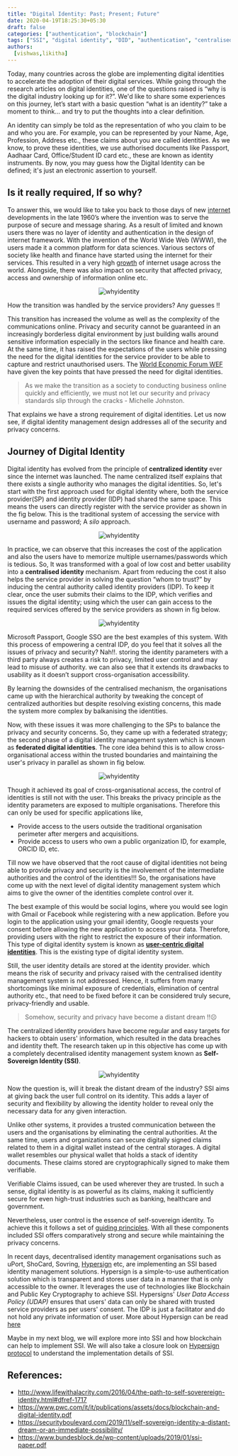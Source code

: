 ```yaml
---
title: "Digital Identity: Past; Present; Future"
date: 2020-04-19T18:25:30+05:30
draft: false
categories: ["authentication", "blockchain"]
tags: ["SSI", "digital identity", "DID", "authentication", "centralised", "federated", "user-centric"]
authors:
  [vishwas,likitha]
---
```



Today, many countries across the globe are implementing digital identities to accelerate the adoption of their digital services.  While going through the research articles on digital identities, one of the questions raised is “why is the digital industry looking up for it?”. We'd like to share some experiences on this journey, let’s start with a basic question “what is an identity?” take a moment to think… and try to put the thoughts into a clear definition.

An identity can simply be told as the representation of who you claim to be and who you are. For example, you can be represented by your Name, Age, Profession, Address etc., these claims about you are called identities. As we know, to prove these identities, we use authorised documents like Passport, Aadhaar Card, Office/Student ID card etc., these are known as identity instruments. By now, you may guess how the Digital Identity can be defined; it's just an electronic assertion to yourself. 

## Is it really required, If so why?

To answer this, we would like to take you back to those days of new [internet](https://www.history.com/news/who-invented-the-internet) developments in the late 1960’s where the invention was to serve the purpose of secure and message sharing. As a result of limited and known users there was no layer of identity and authentication in the design of internet framework.
With the invention of the World Wide Web (WWW), the users made it a common platform for data sciences. Various sectors of society like health and finance have started using the internet for their services. This resulted in a very high [growth]( https://ourworldindata.org/internet) of internet usage across the world. Alongside, there was also impact on security that affected privacy, access and ownership of information online etc. 

<span style="display:block;text-align:center">![whyidentity](/images/ssi-intro/why-identity.png)</span>

How the transition was handled by the service providers? Any guesses !!

This transition has increased the volume as well as the complexity of the communications online. Privacy and security cannot be guaranteed in an increasingly borderless digital environment by just building walls around sensitive information especially in the sectors like finance and health care. At the same time, it has raised the expectations of the users while pressing the need for the digital identities for the service provider to be able to capture and restrict unauthorised users. The [World Economic Forum WEF](http://www3.weforum.org/docs/WEF_A_Blueprint_for_Digital_Identity.pdf) have given the key points that have pressed the need for digital identities.

 > As we make the transition as a society to conducting business online quickly and efficiently, we must not let our security and privacy standards slip through the cracks - Michelle Johnston.

That explains we have a strong requirement of digital identities. Let us now see, if digital identity management design addresses all of the security and privacy concerns.

## Journey of Digital Identity

Digital identity has evolved from the principle of **centralized identity** ever since the internet was launched. The name centralized itself explains that there exists a single authority who manages the digital identities. So, let's start with the first approach used for digital identity where, both the service provider(SP) and identity provider (IDP) had shared the same space. This means the users can directly register with the service provider as shown in the fig below. This is the traditional system of accessing the service with username and password; A *silo* approach. 

<span style="display:block;text-align:center">![whyidentity](/images/ssi-intro/silo.png)</span>

In practice, we can observe that this increases the cost of the application and also the users have to memorize multiple usernames/passwords which is tedious. So, It was transformed with a goal of low cost and better usability into a **centralised identity** mechanism. Apart from reducing the cost it also helps the service provider in solving the question “whom to trust?” by inducing the central authority called identity providers (IDP). To keep it clear, once the user submits their claims to the IDP, which verifies and issues the digital identity; using which the user can gain access to the required services offered by the service providers as shown in fig below.

<span style="display:block;text-align:center">![whyidentity](/images/ssi-intro/sso.png)</span>

Microsoft Passport, Google SSO are the best examples of this system. With this process of empowering a central IDP, do you feel that it solves all the issues of privacy and security? Nah!!. storing the identity parameters with a third party always creates a risk to privacy, limited user control and may lead to misuse of authority. we can also see that it extends its drawbacks to usability as it doesn’t support cross-organisation accessibility.

By learning the downsides of the centralised mechanism, the organisations came up with the hierarchical authority by tweaking the concept of centralized authorities but despite resolving existing concerns, this made the system more complex by balkanising the identities.

Now, with these issues it was more challenging to the SPs to balance the privacy and security concerns. So, they came up with a federated strategy; the second phase of a digital identity management system which is known as **federated digital identities**. The core idea behind this is to allow cross-organisational access within the trusted boundaries and maintaining the user's privacy in parallel as shown in fig below.

<span style="display:block;text-align:center">![whyidentity](/images/ssi-intro/f-sso.png)</span>

Though it achieved its goal of cross-organisational access, the control of identities is still not with the user. This breaks the privacy principle as the identity parameters are exposed to multiple organisations. Therefore this can only be used for specific applications like,

- Provide access to the users outside the traditional organisation perimeter after mergers and acquisitions. 
- Provide access to users who own a public organization ID, for example, ORCID ID, etc.

Till now we have observed that the root cause of digital identities not being able to provide privacy and security is the involvement of the intermediate authorities and the control of the identities!!! So, the organisations have come up with the next level of digital identity management system which aims to give the owner of the identities complete control over it.

The best example of this would be social logins, where you would see login with Gmail or Facebook while registering with a new application. Before you login to the application using your gmail identity, Google requests your consent before allowing the new application to access your data. Therefore, providing users with the right to restrict the exposure of their information. This type of digital identity system is known as **[user-centric digital identities]( http://citeseerx.ist.psu.edu/viewdoc/download?doi=10.1.1.408.9490&rep=rep1&type=pdf)**. This is the existing type of digital identity system. 

Still, the user identity details are stored at the identity provider. which means the risk of security and privacy raised with the centralised identity management system is not addressed. Hence, it suffers from many shortcomings like minimal exposure of credentials, elimination of central authority etc., that need to be fixed before it can be considered truly secure, privacy-friendly and usable.

> Somehow, security and privacy have become a distant dream !!☹️

The centralized identity providers have become regular and easy targets for hackers to obtain users' information, which resulted in the data breaches and identity theft. The research taken up in this objective has come up with a completely decentralised identity management system known as **Self-Sovereign Identity (SSI)**.

<span style="display:block;text-align:center">![whyidentity](/images/ssi-intro/timeline.png)

Now the question is, will it break the distant dream of the industry?
SSI aims at giving back the user full control on its identity.  This adds a layer of security and flexibility by allowing the identity holder to reveal only the necessary data for any given interaction.

Unlike other systems, it provides a trusted communication between the users and the organisations by eliminating the central authorities. At the same time, users and organizations can secure digitally signed claims related to them in a digital wallet instead of the central storages. A digital wallet resembles our physical wallet that holds a stack of identity documents. These claims stored are cryptographically signed to make them verifiable. 

Verifiable Claims issued, can be used wherever they are trusted. In such a sense, digital identity is as powerful as its claims, making it sufficiently secure for even high-trust industries such as banking, healthcare and government.

Nevertheless, user control is the essence of self-sovereign identity. To achieve this it follows a set of [guiding principles](https://medium.com/metadium/introduction-to-self-sovereign-identity-and-its-10-guiding-principles-97c1ba603872#8267). With all these components included SSI offers comparatively strong and secure while maintaining the privacy concerns.

In recent days, decentralised identity management organisations such as uPort, ShoCard, Sovring, [Hypersign](https://hypermine.in/hypersign/) etc, are implementing an SSI based identity management solutions. Hypersign is a simple-to-use authentication solution which is transparent and stores user data in a manner that is only accessible to the owner. It leverages the use of technologies like Blockchain and Public Key Cryptography to achieve SSI. Hypersigns' *User Data Access Policy (UDAP)* ensures that users' data can only be shared with trusted service providers as per users' consent. The IDP is just a facilitator and do not hold any private information of user. More about Hypersign can be read [here](https://hypermine.in/hypersign/)

Maybe in my next blog, we will explore more into SSI and how blockchain can help to implement SSI. We will also take a closure look on [Hypersign protocol](https://github.com/hypermine-bc/hypersign) to understand the implementation details of SSI.

## References:

- http://www.lifewithalacrity.com/2016/04/the-path-to-self-soverereign-identity.html#dfref-1717
- https://www.pwc.com/it/it/publications/assets/docs/blockchain-and-digital-identity.pdf
- https://securityboulevard.com/2019/11/self-sovereign-identity-a-distant-dream-or-an-immediate-possibility/
- https://www.bundesblock.de/wp-content/uploads/2019/01/ssi-paper.pdf
